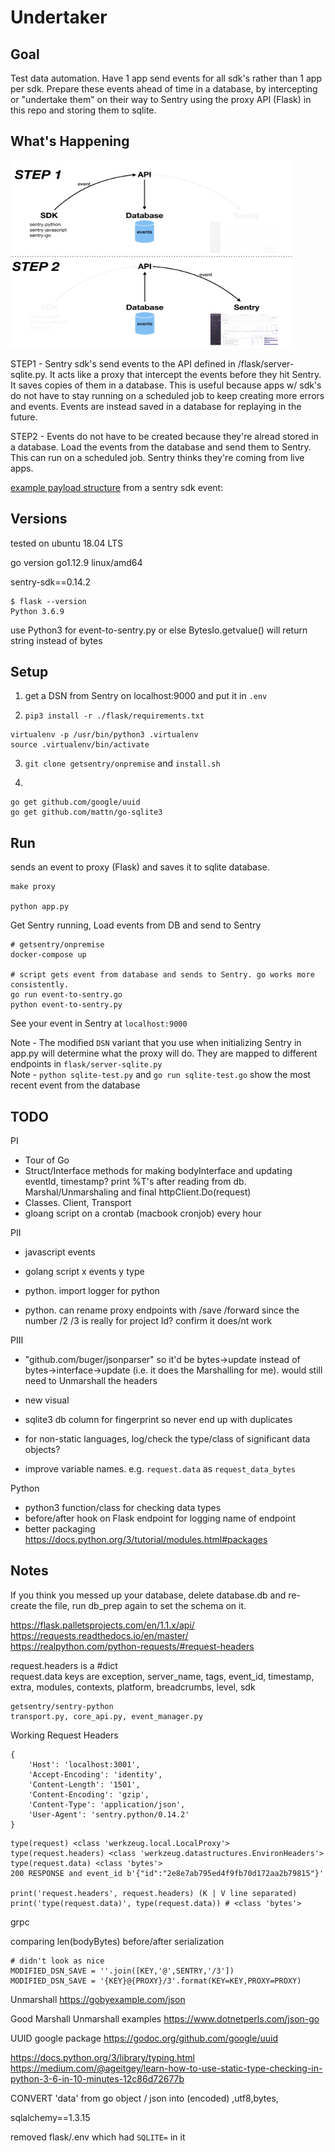# Undertaker
## Goal
Test data automation. Have 1 app send events for all sdk's rather than 1 app per sdk. Prepare these events ahead of time in a database, by intercepting or "undertake them" on their way to Sentry using the proxy API (Flask) in this repo and storing them to sqlite.


## What's Happening
<img src="./img/workflow-diagram.jpeg" width="450" height="300">  

STEP1 - Sentry sdk's send events to the API defined in /flask/server-sqlite.py. It acts like a proxy that intercept the events before they hit Sentry. It saves copies of them in a database. This is useful because apps w/ sdk's do not have to stay running on a scheduled job to keep creating more errors and events. Events are instead saved in a database for replaying in the future.

STEP2 - Events do not have to be created because they're alread stored in a database. Load the events from the database and send them to Sentry. This can run on a scheduled job. Sentry thinks they're coming from live apps.

[example payload structure](./img/payload-structure.png) from a sentry sdk event:  

## Versions
tested on ubuntu 18.04 LTS

go version go1.12.9 linux/amd64

sentry-sdk==0.14.2

```
$ flask --version
Python 3.6.9
```

use Python3 for event-to-sentry.py or else BytesIo.getvalue() will return string instead of bytes

## Setup

1. get a DSN from Sentry on localhost:9000 and put it in `.env`

2. `pip3 install -r ./flask/requirements.txt`
```
virtualenv -p /usr/bin/python3 .virtualenv
source .virtualenv/bin/activate
```
3. `git clone getsentry/onpremise` and `install.sh`

4. 
```
go get github.com/google/uuid
go get github.com/mattn/go-sqlite3
```
## Run
sends an event to proxy (Flask) and saves it to sqlite database.
```
make proxy

python app.py
```

Get Sentry running, Load events from DB and send to Sentry
```
# getsentry/onpremise
docker-compose up

# script gets event from database and sends to Sentry. go works more consistently.
go run event-to-sentry.go
python event-to-sentry.py
```
See your event in Sentry at `localhost:9000`

Note - The modified `DSN` variant that you use when initializing Sentry in app.py will determine what the proxy will do. They are mapped to different endpoints in `flask/server-sqlite.py`  
Note - `python sqlite-test.py` and `go run sqlite-test.go` show the most recent event from the database

## TODO

PI  
- Tour of Go
- Struct/Interface methods for making bodyInterface and updating eventId, timestamp? print %T's after reading from db. Marshal/Unmarshaling and final httpClient.Do(request)
- Classes. Client, Transport
- gloang script on a crontab (macbook cronjob) every hour

PII
- javascript events
- golang script x events y type

- python. import logger for python
- python. can rename proxy endpoints with /save /forward since the number /2 /3 is really for project Id? confirm it does/nt work

PIII  
- "github.com/buger/jsonparser" so it'd be bytes->update instead of bytes->interface->update (i.e. it does the Marshalling for me). would still need to Unmarshall the headers
- new visual
- sqlite3 db column for fingerprint so never end up with duplicates
- for non-static languages, log/check the type/class of significant data objects?

- improve variable names. e.g. `request.data` as `request_data_bytes`

Python
- python3 function/class for checking data types  
- before/after hook on Flask endpoint for logging name of endpoint
- better packaging https://docs.python.org/3/tutorial/modules.html#packages

## Notes
If you think you messed up your database, delete database.db and re-create the file, run db_prep again to set the schema on it.

https://flask.palletsprojects.com/en/1.1.x/api/  
https://requests.readthedocs.io/en/master/  
https://realpython.com/python-requests/#request-headers  

request.headers is a #dict  
request.data keys are exception, server_name, tags, event_id, timestamp, extra, modules, contexts, platform, breadcrumbs, level, sdk  

```
getsentry/sentry-python
transport.py, core_api.py, event_manager.py
```

Working Request Headers
```
{
    'Host': 'localhost:3001',
    'Accept-Encoding': 'identity', 
    'Content-Length': '1501', 
    'Content-Encoding': 'gzip', 
    'Content-Type': 'application/json', 
    'User-Agent': 'sentry.python/0.14.2'
}
```

```
type(request) <class 'werkzeug.local.LocalProxy'>
type(request.headers) <class 'werkzeug.datastructures.EnvironHeaders'>
type(request.data) <class 'bytes'>
200 RESPONSE and event_id b'{"id":"2e8e7ab795ed4f9fb70d172aa2b79815"}'

print('request.headers', request.headers) (K | V line separated)
print('type(request.data)', type(request.data)) # <class 'bytes'>
```

grpc

comparing len(bodyBytes) before/after serialization

```
# didn't look as nice
MODIFIED_DSN_SAVE = ''.join([KEY,'@',SENTRY,'/3'])
MODIFIED_DSN_SAVE = '{KEY}@{PROXY}/3'.format(KEY=KEY,PROXY=PROXY)
```

Unmarshall
https://gobyexample.com/json

Good Marshall Unmarshall examples
https://www.dotnetperls.com/json-go

UUID google package
https://godoc.org/github.com/google/uuid

https://docs.python.org/3/library/typing.html  
https://medium.com/@ageitgey/learn-how-to-use-static-type-checking-in-python-3-6-in-10-minutes-12c86d72677b  

CONVERT 'data' from go object / json into (encoded) ,utf8,bytes,


sqlalchemy==1.3.15


removed flask/.env which had `SQLITE=` in it